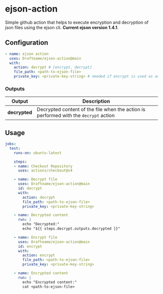 # ejson-action

Simple github action that helps to execute encryption and decryption of json files using the ejson cli. **Current ejson version 1.4.1**.

## Configuration

```yaml
- name: ejson action
  uses: Drafteame/ejson-action@main
  with:
    action: decrypt # [encrypt, decrypt]
    file_path: <path-to-ejson-file>
    private_key: <private-key-string> # needed if encrypt is used as action

```

### Outputs

| Output     | Description                                       |
|------------|---------------------------------------------------|
| **decrypted**  | Decrypted content of the file when the action is performed with the `decrypt` action |

## Usage

```yaml
jobs:
  test:
    runs-on: ubuntu-latest

    steps:
    - name: Checkout Repository
      uses: actions/checkout@v4

    - name: Decrypt file
      uses: Drafteame/ejson-action@main
      id: decrypt
      with:
        action: decrypt
        file_path: <path-to-ejson-file>
        private_key: <private-key-string>

    - name: Decrypted content
      run: |
        echo "Decrypted:"
        echo "${{ steps.decrypt.outputs.decrypted }}"

    - name: Encrypt file
      uses: Drafteame/ejson-action@main
      id: encrypt
      with:
        action: encrypt
        file_path: <path-to-ejson-file>
        private_key: <private-key-string>

    - name: Encrypted content
      run: |
        echo "Encrypted content:"
        cat <path-to-ejson-file>
```
